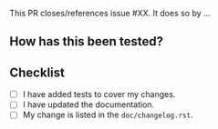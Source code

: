 <!--- Why is this change required? What problem does it solve? -->
<!--- If it fixes an open issue, please link to the issue here. -->

This PR closes/references issue #XX. It does so by …

## How has this been tested?
<!--- Did you test your changes manually? Ran existing tests or new ones? -->
<!--- If you did manual testing / were fixing a UI issue, please include screenshots! -->

## Checklist

<!--- Put an `x` in the boxes that apply. -->
<!--- It is ok to not check all boxes! We just want to know if we need to do any work after merging the PR. -->

- [ ] I have added tests to cover my changes.
- [ ] I have updated the documentation.
- [ ] My change is listed in the ``doc/changelog.rst``.

